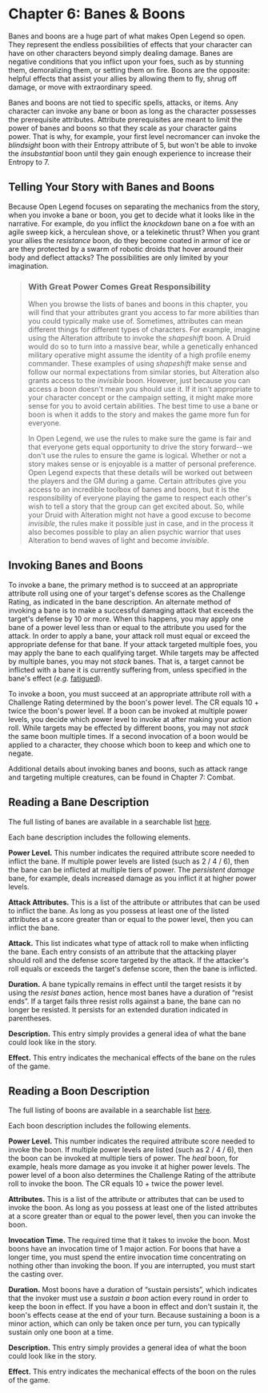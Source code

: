 # Chapter 6: Banes & Boons #

Banes and boons are a huge part of what makes Open Legend so open. They represent the endless possibilities of effects that your character can have on other characters beyond simply dealing damage. Banes are negative conditions that you inflict upon your foes, such as by stunning them, demoralizing them, or setting them on fire. Boons are the opposite: helpful effects that assist your allies by allowing them to fly, shrug off damage, or move with extraordinary speed.

Banes and boons are not tied to specific spells, attacks, or items. Any character can invoke any bane or boon as long as the character possesses the prerequisite attributes. Attribute prerequisites are meant to limit the power of banes and boons so that they scale as your character gains power. That is why, for example, your first level necromancer can invoke the *blindsight* boon with their Entropy attribute of 5, but won't be able to invoke the *insubstantial* boon until they gain enough experience to increase their Entropy to 7.

## Telling Your Story with Banes and Boons

Because Open Legend focuses on separating the mechanics from the story, when you invoke a bane or boon, you get to decide what it looks like in the narrative. For example, do you inflict the *knockdown* bane on a foe with an agile sweep kick, a herculean shove, or a telekinetic thrust? When you grant your allies the *resistance* boon, do they become coated in armor of ice or are they protected by a swarm of robotic droids that hover around their body and deflect attacks? The possibilities are only limited by your imagination.

> ### With Great Power Comes Great Responsibility
> 
> When you browse the lists of banes and boons in this chapter, you will find that your attributes grant you access to far more abilities than you could typically make use of. Sometimes, attributes can mean different things for different types of characters. For example, imagine using the Alteration attribute to invoke the *shapeshift* boon. A Druid would do so to turn into a massive bear, while a genetically enhanced military operative might assume the identity of a high profile enemy commander. These examples of using *shapeshift* make sense and follow our normal expectations from similar stories, but Alteration also grants access to the *invisible* boon. However, just because you can access a boon doesn't mean you should use it. If it isn't appropriate to your character concept or the campaign setting, it might make more sense for you to avoid certain abilities. The best time to use a bane or boon is when it adds to the story and makes the game more fun for everyone.
> 
> In Open Legend, we use the rules to make sure the game is fair and that everyone gets equal opportunity to drive the story forward--we don't use the rules to ensure the game is logical. Whether or not a story makes sense or is enjoyable is a matter of personal preference. Open Legend expects that these details will be worked out between the players and the GM during a game. Certain attributes give you access to an incredible toolbox of banes and boons, but it is the responsibility of everyone playing the game to respect each other's wish to tell a story that the group can get excited about. So, while your Druid with Alteration might not have a good excuse to become *invisible*, the rules make it possible just in case, and in the process it also becomes possible to play an alien psychic warrior that uses Alteration to bend waves of light and become *invisible*.

## Invoking Banes and Boons

To invoke a bane, the primary method is to succeed at an appropriate attribute roll using one of your target's defense scores as the Challenge Rating, as indicated in the bane description. An alternate method of invoking a bane is to make a successful damaging attack that exceeds the target's defense by 10 or more. When this happens, you may apply one bane of a power level less than or equal to the attribute you used for the attack. In order to apply a bane, your attack roll must equal or exceed the appropriate defense for that bane. If your attack targeted multiple foes, you may apply the bane to each qualifying target. While targets may be affected by multiple banes, you may not *stack* banes. That is, a target cannot be inflicted with a bane it is currently suffering from, unless specified in the bane's effect (*e.g.* [fatigued](http://www.openlegendrpg.com/banes/fatigued)).

To invoke a boon, you must succeed at an appropriate attribute roll with a Challenge Rating determined by the boon's power level. The CR equals 10 + twice the boon's power level. If a boon can be invoked at multiple power levels, you decide which power level to invoke at after making your action roll. While targets may be effected by different boons, you may not *stack* the same boon multiple times. If a second invocation of a boon would be applied to a character, they choose which boon to keep and which one to negate.

Additional details about invoking banes and boons, such as attack range and targeting multiple creatures, can be found in Chapter 7: Combat.

## Reading a Bane Description

The full listing of banes are available in a searchable list [here](http://www.openlegendrpg.com/banes).

Each bane description includes the following elements.

**Power Level.** This number indicates the required attribute score needed to inflict the bane. If multiple power levels are listed (such as 2 / 4 / 6), then the bane can be inflicted at multiple tiers of power. The *persistent damage* bane, for example, deals increased damage as you inflict it at higher power levels.

**Attack Attributes.** This is a list of the attribute or attributes that can be used to inflict the bane. As long as you possess at least one of the listed attributes at a score greater than or equal to the power level, then you can inflict the bane.

**Attack.** This list indicates what type of attack roll to make when inflicting the bane. Each entry consists of an attribute that the attacking player should roll and the defense score targeted by the attack. If the attacker's roll equals or exceeds the target's defense score, then the bane is inflicted.

**Duration.** A bane typically remains in effect until the target resists it by using the *resist banes* action, hence most banes have a duration of “resist ends”. If a target fails three resist rolls against a bane, the bane can no longer be resisted. It persists for an extended duration indicated in parentheses.

**Description.** This entry simply provides a general idea of what the bane could look like in the story.

**Effect.** This entry indicates the mechanical effects of the bane on the rules of the game.

## Reading a Boon Description

The full listing of boons are available in a searchable list [here](http://www.openlegendrpg.com/boons).

Each boon description includes the following elements.

**Power Level.** This number indicates the required attribute score needed to invoke the boon. If multiple power levels are listed (such as 2 / 4 / 6), then the boon can be invoked at multiple tiers of power. The *heal* boon, for example, heals more damage as you invoke it at higher power levels. The power level of a boon also determines the Challenge Rating of the attribute roll to invoke the boon. The CR equals 10 + twice the power level.

**Attributes.** This is a list of the attribute or attributes that can be used to invoke the boon. As long as you possess at least one of the listed attributes at a score greater than or equal to the power level, then you can invoke the boon.

**Invocation Time.** The required time that it takes to invoke the boon. Most boons have an invocation time of 1 major action. For boons that have a longer time, you must spend the entire invocation time concentrating on nothing other than invoking the boon. If you are interrupted, you must start the casting over.

**Duration.** Most boons have a duration of “sustain persists”, which indicates that the invoker must use a *sustain a boon* action every round in order to keep the boon in effect. If you have a boon in effect and don't sustain it, the boon's effects cease at the end of your turn. Because sustaining a boon is a minor action, which can only be taken once per turn, you can typically sustain only one boon at a time.

**Description.** This entry simply provides a general idea of what the boon could look like in the story.

**Effect.** This entry indicates the mechanical effects of the boon on the rules of the game.
